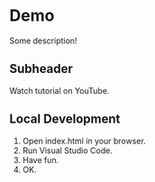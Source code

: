  # Demo
 
 Some description!

 ## Subheader

 Watch tutorial on YouTube.

## Local Development

1. Open index.html in your browser.
2. Run Visual Studio Code.
3. Have fun.
4. OK.
